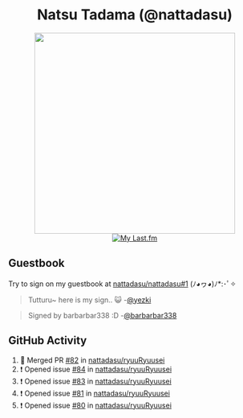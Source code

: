 <div align="center">

# Natsu Tadama (@nattadasu)

[<img width="400" src="https://spotify.nattadeploy.my.id/api?theme=dark&scan=true">](https://open.spotify.com/user/nattadasu)<br>
[![My Last.fm](https://lastfm.nattadeploy.my.id/api?user=nattadasu&loved=true)](https://www.last.fm/user/nattadasu)
</div>

## Guestbook

Try to sign on my guestbook at [nattadasu/nattadasu#1](https://github.com/nattadasu/nattadasu/issues/1) (ﾉ◕ヮ◕)ﾉ\*:･ﾟ✧

<!--START:guestbook-->
> Tutturu~  here is my sign.. :smiley_cat: 
> -[@yezki](https://github.com/yezki)

> Signed by barbarbar338 :D
> -[@barbarbar338](https://github.com/barbarbar338)
<!--END:guestbook-->

## GitHub Activity
<!--START_SECTION:activity-->
1. 🎉 Merged PR [#82](https://github.com/nattadasu/ryuuRyuusei/pull/82) in [nattadasu/ryuuRyuusei](https://github.com/nattadasu/ryuuRyuusei)
2. ❗️ Opened issue [#84](https://github.com/nattadasu/ryuuRyuusei/issues/84) in [nattadasu/ryuuRyuusei](https://github.com/nattadasu/ryuuRyuusei)
3. ❗️ Opened issue [#83](https://github.com/nattadasu/ryuuRyuusei/issues/83) in [nattadasu/ryuuRyuusei](https://github.com/nattadasu/ryuuRyuusei)
4. ❗️ Opened issue [#81](https://github.com/nattadasu/ryuuRyuusei/issues/81) in [nattadasu/ryuuRyuusei](https://github.com/nattadasu/ryuuRyuusei)
5. ❗️ Opened issue [#80](https://github.com/nattadasu/ryuuRyuusei/issues/80) in [nattadasu/ryuuRyuusei](https://github.com/nattadasu/ryuuRyuusei)
<!--END_SECTION:activity-->
